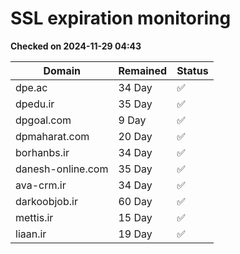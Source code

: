 # SSL expiration monitoring

**Checked on 2024-11-29 04:43**

| Domain | Remained | Status       |
|--------|----------|--------------|
| dpe.ac     | 34 Day   | ✅ |
| dpedu.ir     | 35 Day   | ✅ |
| dpgoal.com     | 9 Day   | ✅ |
| dpmaharat.com     | 20 Day   | ✅ |
| borhanbs.ir     | 34 Day   | ✅ |
| danesh-online.com     | 35 Day   | ✅ |
| ava-crm.ir     | 34 Day   | ✅ |
| darkoobjob.ir     | 60 Day   | ✅ |
| mettis.ir     | 15 Day   | ✅ |
| liaan.ir     | 19 Day   | ✅ |
